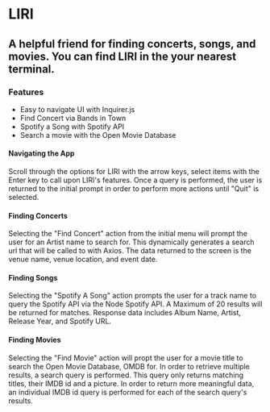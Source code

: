 # LIRI
## A helpful friend for finding concerts, songs, and movies. You can find LIRI in the your nearest terminal.

### Features
* Easy to navigate UI with Inquirer.js
* Find Concert via Bands in Town
* Spotify a Song with Spotify API
* Search a movie with the Open Movie Database

#### Navigating the App
Scroll through the options for LIRI with the arrow keys, select items with the Enter key to call upon LIRI's features. Once a query is performed, the user is returned to the initial prompt in order to perform more actions until "Quit" is selected.

#### Finding Concerts
Selecting the "Find Concert" action from the initial menu will prompt the user for an Artist name to search for. This dynamically generates a search url that will be called to with Axios. The data returned to the screen is the venue name, venue location, and event date.

#### Finding Songs
Selecting the "Spotify A Song" action prompts the user for a track name to query the Spotify API via the Node Spotify API. A Maximum of 20 results will be returned for matches. Response data includes Album Name, Artist, Release Year, and Spotify URL.

#### Finding Movies
Selecting the "Find Movie" action will propt the user for a movie title to search the Open Movie Database, OMDB for. In order to retrieve multiple results, a search query is performed. This query only returns matching titles, their IMDB id and a picture. In order to return more meaningful data, an individual IMDB id query is performed for each of the search query's results.